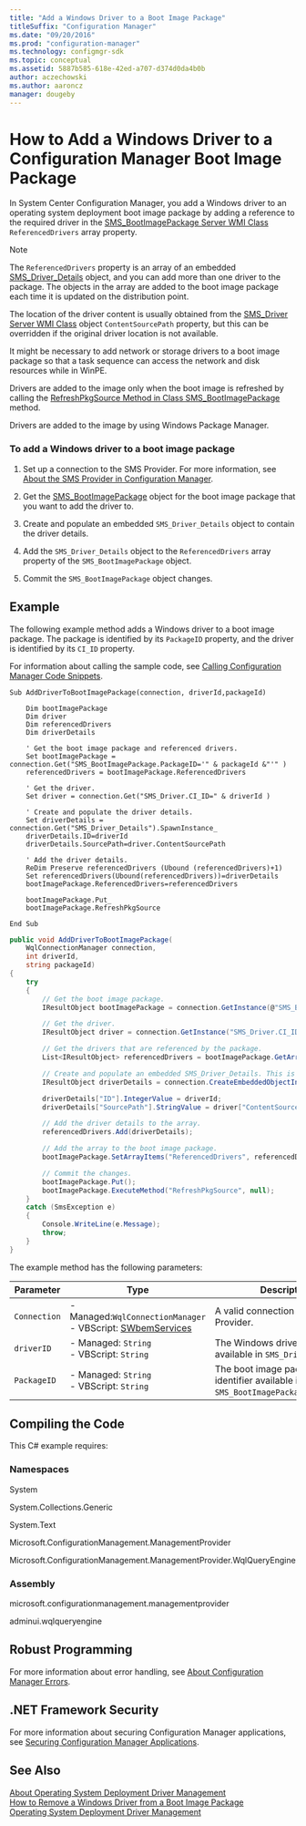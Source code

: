 ```yaml
---
title: "Add a Windows Driver to a Boot Image Package"
titleSuffix: "Configuration Manager"
ms.date: "09/20/2016"
ms.prod: "configuration-manager"
ms.technology: configmgr-sdk
ms.topic: conceptual
ms.assetid: 5887b585-618e-42ed-a707-d374d0da4b0b
author: aczechowski
ms.author: aaroncz
manager: dougeby
---
```

# How to Add a Windows Driver to a Configuration Manager Boot Image Package
In System Center Configuration Manager, you add a Windows driver to an operating system deployment boot image package by adding a reference to the required driver in the [SMS_BootImagePackage Server WMI Class](../../develop/reference/osd/sms_bootimagepackage-server-wmi-class.md) `ReferencedDrivers` array property.  

> [!NOTE]
>  The `ReferencedDrivers` property is an array of an embedded [SMS_Driver_Details](../../develop/reference/osd/sms_driver_details-server-wmi-class.md) object, and you can add more than one driver to the package. The objects in the array are added to the boot image package each time it is updated on the distribution point.  

 The location of the driver content is usually obtained from the [SMS_Driver Server WMI Class](../../develop/reference/osd/sms_driver-server-wmi-class.md) object `ContentSourcePath` property, but this can be overridden if the original driver location is not available.  

 It might be necessary to add network or storage drivers to a boot image package so that a task sequence can access the network and disk resources while in WinPE.  

 Drivers are added to the image only when the boot image is refreshed by calling the [RefreshPkgSource Method in Class SMS_BootImagePackage](../../develop/reference/osd/refreshpkgsource-method-in-class-sms_bootimagepackage.md) method.  

 Drivers are added to the image by using Windows Package Manager.  

### To add a Windows driver to a boot image package  

1.  Set up a connection to the SMS Provider. For more information, see [About the SMS Provider in Configuration Manager](../../develop/core/understand/about-the-sms-provider-in-configuration-manager.md).  

2.  Get the [SMS_BootImagePackage](../../develop/reference/osd/sms_bootimagepackage-server-wmi-class.md) object for the boot image package that you want to add the driver to.  

3.  Create and populate an embedded `SMS_Driver_Details` object to contain the driver details.  

4.  Add the `SMS_Driver_Details` object to the `ReferencedDrivers` array property of the `SMS_BootImagePackage` object.  

5.  Commit the `SMS_BootImagePackage` object changes.  

## Example  
 The following example method adds a Windows driver to a boot image package. The package is identified by its `PackageID` property, and the driver is identified by its `CI_ID` property.  

 For information about calling the sample code, see [Calling Configuration Manager Code Snippets](../../develop/core/understand/calling-code-snippets.md).  

```vbs  
Sub AddDriverToBootImagePackage(connection, driverId,packageId)  

    Dim bootImagePackage  
    Dim driver   
    Dim referencedDrivers  
    Dim driverDetails  

    ' Get the boot image package and referenced drivers.  
    Set bootImagePackage = connection.Get("SMS_BootImagePackage.PackageID='" & packageId &"'" )  
    referencedDrivers = bootImagePackage.ReferencedDrivers  

    ' Get the driver.  
    Set driver = connection.Get("SMS_Driver.CI_ID=" & driverId )  

    ' Create and populate the driver details.  
    Set driverDetails = connection.Get("SMS_Driver_Details").SpawnInstance_  
    driverDetails.ID=driverId  
    driverDetails.SourcePath=driver.ContentSourcePath  

    ' Add the driver details.  
    ReDim Preserve referencedDrivers (Ubound (referencedDrivers)+1)  
    Set referencedDrivers(Ubound(referencedDrivers))=driverDetails  
    bootImagePackage.ReferencedDrivers=referencedDrivers  

    bootImagePackage.Put_   
    bootImagePackage.RefreshPkgSource   

End Sub  
```  

```c#  
public void AddDriverToBootImagePackage(  
    WqlConnectionManager connection,   
    int driverId,   
    string packageId)  
{  
    try  
    {  
        // Get the boot image package.  
        IResultObject bootImagePackage = connection.GetInstance(@"SMS_BootImagePackage.packageId='" + packageId + "'");  

        // Get the driver.  
        IResultObject driver = connection.GetInstance("SMS_Driver.CI_ID=" + driverId);  

        // Get the drivers that are referenced by the package.  
        List<IResultObject> referencedDrivers = bootImagePackage.GetArrayItems("ReferencedDrivers");  

        // Create and populate an embedded SMS_Driver_Details. This is added to the ReferencedDrivers array.  
        IResultObject driverDetails = connection.CreateEmbeddedObjectInstance("SMS_Driver_Details");  

        driverDetails["ID"].IntegerValue = driverId;  
        driverDetails["SourcePath"].StringValue = driver["ContentSourcePath"].StringValue;  

        // Add the driver details to the array.  
        referencedDrivers.Add(driverDetails);  

        // Add the array to the boot image package.  
        bootImagePackage.SetArrayItems("ReferencedDrivers", referencedDrivers);  

        // Commit the changes.  
        bootImagePackage.Put();  
        bootImagePackage.ExecuteMethod("RefreshPkgSource", null);  
    }  
    catch (SmsException e)  
    {  
        Console.WriteLine(e.Message);  
        throw;  
    }  
}  
```  

 The example method has the following parameters:  

|Parameter|Type|Description|  
|---------------|----------|-----------------|  
|`Connection`|-   Managed:`WqlConnectionManager`<br />-   VBScript: [SWbemServices](https://msdn.microsoft.com/library/aa393854.aspx)|A valid connection to the SMS Provider.|  
|`driverID`|-   Managed: `String`<br />-   VBScript:  `String`|The Windows driver identifier available in `SMS_Driver.CI_ID`.|  
|`PackageID`|-   Managed: `String`<br />-   VBScript: `String`|The boot image package identifier available in `SMS_BootImagePackage.PackageID`.|  

## Compiling the Code  
 This C# example requires:  

### Namespaces  
 System  

 System.Collections.Generic  

 System.Text  

 Microsoft.ConfigurationManagement.ManagementProvider  

 Microsoft.ConfigurationManagement.ManagementProvider.WqlQueryEngine  

### Assembly  
 microsoft.configurationmanagement.managementprovider  

 adminui.wqlqueryengine  

## Robust Programming  
 For more information about error handling, see [About Configuration Manager Errors](../../develop/core/understand/about-configuration-manager-errors.md).  

## .NET Framework Security  
 For more information about securing Configuration Manager applications, see [Securing Configuration Manager Applications](../../develop/core/understand/securing-configuration-manager-applications.md).  

## See Also  
 [About Operating System Deployment Driver Management](../../develop/osd/about-operating-system-deployment-driver-management.md)   
 [How to Remove a Windows Driver from a Boot Image Package](../../develop/osd/how-to-remove-a-windows-driver-from-a-boot-image-package.md)   
 [Operating System Deployment Driver Management](../../develop/osd/operating-system-deployment-driver-management.md)
